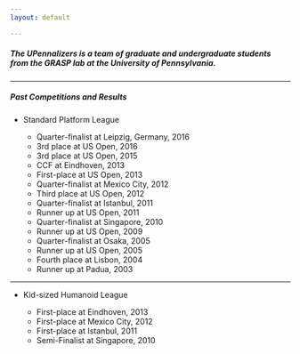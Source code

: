 ```yaml
---
layout: default

---
```


##### The UPennalizers is a team of graduate and undergraduate students from the GRASP lab at the University of Pennsylvania.

---------------------------------------

##### Past Competitions and Results

+ Standard Platform League

	+ Quarter-finalist at Leipzig, Germany, 2016
	+ 3rd place at US Open, 2016
	+ 3rd place at US Open, 2015
	+ CCF at Eindhoven, 2013
	+ First-place at US Open, 2013
	+ Quarter-finalist at Mexico City, 2012
	+ Third place at US Open, 2012
	+ Quarter-finalist at Istanbul, 2011
	+ Runner up at US Open, 2011
	+ Quarter-finalist at Singapore, 2010
	+ Runner up at US Open, 2009
	+ Quarter-finalist at Osaka, 2005
	+ Runner up at US Open, 2005
	+ Fourth place at Lisbon, 2004
	+ Runner up at Padua, 2003  

--- 
+ Kid-sized Humanoid League

	+ First-place at Eindhoven, 2013
	+ First-place at Mexico City, 2012
	+ First-place at Istanbul, 2011
	+ Semi-Finalist at Singapore, 2010

<script markdown="1"></script>